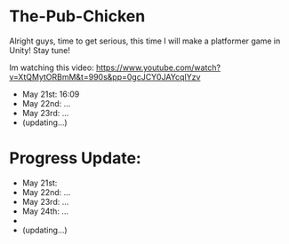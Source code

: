 # The-Pub-Chicken
Alright guys, time to get serious, this time I will make a platformer game in Unity! Stay tune!

Im watching this video: https://www.youtube.com/watch?v=XtQMytORBmM&t=990s&pp=0gcJCY0JAYcqIYzv
- May 21st: 16:09
- May 22nd: ...
- May 23rd: ...
- (updating...)

# Progress Update:
- May 21st: 
- May 22nd: ...
- May 23rd: ...
- May 24th: ...
- 
- (updating...)
